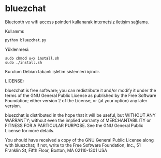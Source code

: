 # bluezchat

Bluetooth ve wifi access pointleri kullanarak internetsiz iletişim sağlama.

Kullanımı:
```bash
python bluezchat.py
```

Yüklenmesi:
```
sudo chmod u+x install.sh
sudo ./install.sh
```

Kurulum Debian tabanlı işletim sistemleri içindir.

LICENSE:

  bluezchat is free software; you can redistribute it and/or modify it under the
  terms of the GNU General Public License as published by the Free Software
  Foundation; either version 2 of the License, or (at your option) any later
  version.
  
  bluezchat is distributed in the hope that it will be useful, but WITHOUT ANY
  WARRANTY; without even the implied warranty of MERCHANTABILITY or FITNESS FOR
  A PARTICULAR PURPOSE. See the GNU General Public License for more details.
  
  You should have received a copy of the GNU General Public License along with
  bluezchat; if not, write to the Free Software Foundation, Inc., 51 Franklin St,
Fifth Floor, Boston, MA 02110-1301 USA